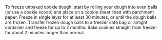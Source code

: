 To freeze unbaked cookie dough, start by rolling your dough into even balls (or use a cookie scoop) and place on a cookie sheet lined with parchment paper.
Freeze in single layer for at least 30 minutes, or until the dough balls are frozen.
Transfer frozen dough balls to a freezer safe bag or airtight container and freeze for up to 2 months.
Bake cookies straight from freezer for about 2 minutes longer than normal.
